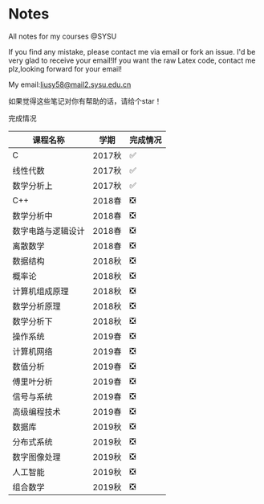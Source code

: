 # Notes
All notes for my courses @SYSU

If you find any mistake, please contact me via email or fork an issue. I'd be very glad to receive your email!If you want the raw Latex code, contact me plz,looking forward for your email!

My email:liusy58@mail2.sysu.edu.cn


如果觉得这些笔记对你有帮助的话，请给个star！

完成情况


|课程名称|学期|完成情况|
|-|-|-|
|C|2017秋|✅|
|线性代数|2017秋|✅|
|数学分析上|2017秋|✅|
|C++|2018春|❎|
|数学分析中|2018春|❎|
|数字电路与逻辑设计|2018春|❎|
|离散数学|2018春|❎|
|数据结构|2018秋|❎|
|概率论|2018秋|❎|
|计算机组成原理|2018秋|❎|
|数学分析原理|2018秋|❎|
|数学分析下|2018秋|❎|
|操作系统|2019春|❎|
|计算机网络|2019春|❎|
|数值分析|2019春|❎|
|傅里叶分析|2019春|❎|
|信号与系统|2019春|❎|
|高级编程技术|2019春|❎|
|数据库|2019秋|❎|
|分布式系统|2019秋|❎|
|数字图像处理|2019秋|❎|
|人工智能|2019秋|❎|
|组合数学|2019秋|❎|


